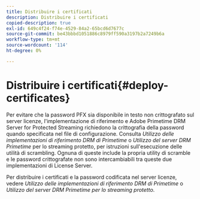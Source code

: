 ```yaml
---
title: Distribuire i certificati
description: Distribuire i certificati
copied-description: true
exl-id: 649c4f24-f74e-4529-84a2-65bcd6d7677c
source-git-commit: be43bbbd1051886c8979ff590a3197b2a7249b6a
workflow-type: tm+mt
source-wordcount: '114'
ht-degree: 0%

---
```


# Distribuire i certificati{#deploy-certificates}

Per evitare che la password PFX sia disponibile in testo non crittografato sul server licenze, l&#39;implementazione di riferimento e Adobe Primetime DRM Server for Protected Streaming richiedono la crittografia della password quando specificata nel file di configurazione. Consulta *Utilizzo delle implementazioni di riferimento DRM di Primetime* o *Utilizzo del server DRM Primetime* per lo streaming protetto, per istruzioni sull&#39;esecuzione delle utilità di scrambling. Ognuna di queste include la propria utility di scramble e le password crittografate non sono intercambiabili tra queste due implementazioni di License Server.

Per distribuire i certificati e la password codificata nel server licenze, vedere *Utilizzo delle implementazioni di riferimento DRM di Primetime* o *Utilizzo del server DRM Primetime per lo streaming protetto*.
